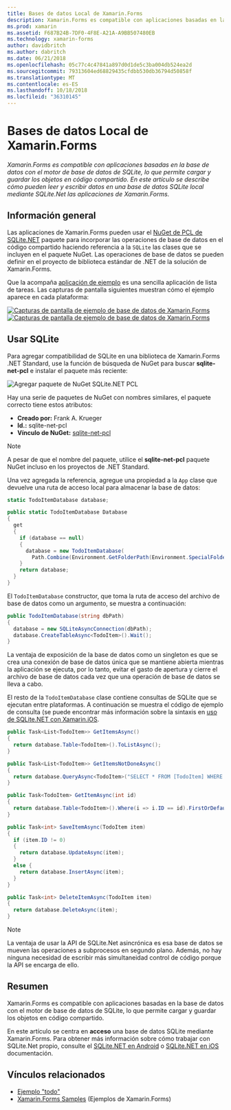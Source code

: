 ```yaml
---
title: Bases de datos Local de Xamarin.Forms
description: Xamarin.Forms es compatible con aplicaciones basadas en la base de datos con el motor de base de datos de SQLite, lo que permite cargar y guardar los objetos en código compartido. En este artículo se describe cómo pueden leer y escribir datos en una base de datos SQLite local mediante SQLite.Net las aplicaciones de Xamarin.Forms.
ms.prod: xamarin
ms.assetid: F687B24B-7DF0-4F8E-A21A-A9BB507480EB
ms.technology: xamarin-forms
author: davidbritch
ms.author: dabritch
ms.date: 06/21/2018
ms.openlocfilehash: 05c77c4c47841a897d0d1de5c3ba004db524ea2d
ms.sourcegitcommit: 79313604ed68829435cfdbb530db36794d50858f
ms.translationtype: MT
ms.contentlocale: es-ES
ms.lasthandoff: 10/18/2018
ms.locfileid: "36310145"
---
```

# <a name="xamarinforms-local-databases"></a>Bases de datos Local de Xamarin.Forms

_Xamarin.Forms es compatible con aplicaciones basadas en la base de datos con el motor de base de datos de SQLite, lo que permite cargar y guardar los objetos en código compartido. En este artículo se describe cómo pueden leer y escribir datos en una base de datos SQLite local mediante SQLite.Net las aplicaciones de Xamarin.Forms._

## <a name="overview"></a>Información general

Las aplicaciones de Xamarin.Forms pueden usar el [NuGet de PCL de SQLite.NET](https://www.nuget.org/packages/sqlite-net-pcl/) paquete para incorporar las operaciones de base de datos en el código compartido haciendo referencia a la `SQLite` las clases que se incluyen en el paquete NuGet. Las operaciones de base de datos se pueden definir en el proyecto de biblioteca estándar de .NET de la solución de Xamarin.Forms.

Que la acompaña [aplicación de ejemplo](https://github.com/xamarin/xamarin-forms-samples/tree/master/Todo) es una sencilla aplicación de lista de tareas. Las capturas de pantalla siguientes muestran cómo el ejemplo aparece en cada plataforma:

[![Capturas de pantalla de ejemplo de base de datos de Xamarin.Forms](databases-images/todo-list-sml.png "TodoList primera Page Screenshots")](databases-images/todo-list.png#lightbox "TodoList primera Page Screenshots") [ ![ Capturas de pantalla de ejemplo de base de datos de Xamarin.Forms](databases-images/todo-list-sml.png "TodoList primera Page Screenshots")](databases-images/todo-list.png#lightbox "TodoList primera Page Screenshots")

<a name="Using_SQLite_with_PCL" />

## <a name="using-sqlite"></a>Usar SQLite

Para agregar compatibilidad de SQLite en una biblioteca de Xamarin.Forms .NET Standard, use la función de búsqueda de NuGet para buscar **sqlite-net-pcl** e instalar el paquete más reciente:

![Agregar paquete de NuGet SQLite.NET PCL](databases-images/vs2017-sqlite-pcl-nuget.png "Agregar paquete de NuGet SQLite.NET PCL")

Hay una serie de paquetes de NuGet con nombres similares, el paquete correcto tiene estos atributos:

- **Creado por:** Frank A. Krueger
- **Id.:** sqlite-net-pcl
- **Vínculo de NuGet:** [sqlite-net-pcl](https://www.nuget.org/packages/sqlite-net-pcl/)

> [!NOTE]
> A pesar de que el nombre del paquete, utilice el **sqlite-net-pcl** paquete NuGet incluso en los proyectos de .NET Standard.

Una vez agregada la referencia, agregue una propiedad a la `App` clase que devuelve una ruta de acceso local para almacenar la base de datos:

```csharp
static TodoItemDatabase database;

public static TodoItemDatabase Database
{
  get
  {
    if (database == null)
    {
      database = new TodoItemDatabase(
        Path.Combine(Environment.GetFolderPath(Environment.SpecialFolder.LocalApplicationData), "TodoSQLite.db3"));
    }
    return database;
  }
}
```

El `TodoItemDatabase` constructor, que toma la ruta de acceso del archivo de base de datos como un argumento, se muestra a continuación:

```csharp
public TodoItemDatabase(string dbPath)
{
  database = new SQLiteAsyncConnection(dbPath);
  database.CreateTableAsync<TodoItem>().Wait();
}
```

La ventaja de exposición de la base de datos como un singleton es que se crea una conexión de base de datos única que se mantiene abierta mientras la aplicación se ejecuta, por lo tanto, evitar el gasto de apertura y cierre el archivo de base de datos cada vez que una operación de base de datos se lleva a cabo.

El resto de la `TodoItemDatabase` clase contiene consultas de SQLite que se ejecutan entre plataformas. A continuación se muestra el código de ejemplo de consulta (se puede encontrar más información sobre la sintaxis en [uso de SQLite.NET con Xamarin.iOS](~/ios/data-cloud/data/using-sqlite-orm.md).

```csharp
public Task<List<TodoItem>> GetItemsAsync()
{
  return database.Table<TodoItem>().ToListAsync();
}

public Task<List<TodoItem>> GetItemsNotDoneAsync()
{
  return database.QueryAsync<TodoItem>("SELECT * FROM [TodoItem] WHERE [Done] = 0");
}

public Task<TodoItem> GetItemAsync(int id)
{
  return database.Table<TodoItem>().Where(i => i.ID == id).FirstOrDefaultAsync();
}

public Task<int> SaveItemAsync(TodoItem item)
{
  if (item.ID != 0)
  {
    return database.UpdateAsync(item);
  }
  else {
    return database.InsertAsync(item);
  }
}

public Task<int> DeleteItemAsync(TodoItem item)
{
  return database.DeleteAsync(item);
}
```

> [!NOTE]
> La ventaja de usar la API de SQLite.Net asincrónica es esa base de datos se mueven las operaciones a subprocesos en segundo plano. Además, no hay ninguna necesidad de escribir más simultaneidad control de código porque la API se encarga de ello.

## <a name="summary"></a>Resumen

Xamarin.Forms es compatible con aplicaciones basadas en la base de datos con el motor de base de datos de SQLite, lo que permite cargar y guardar los objetos en código compartido.

En este artículo se centra en **acceso** una base de datos SQLite mediante Xamarin.Forms. Para obtener más información sobre cómo trabajar con SQLite.Net propio, consulte el [SQLite.NET en Android](~/android/data-cloud/data-access/using-sqlite-orm.md) o [SQLite.NET en iOS](~/ios/data-cloud/data/using-sqlite-orm.md) documentación.

## <a name="related-links"></a>Vínculos relacionados

- [Ejemplo "todo"](https://developer.xamarin.com/samples/xamarin-forms/Todo/)
- [Xamarin.Forms Samples](https://developer.xamarin.com/samples/xamarin-forms/all/) (Ejemplos de Xamarin.Forms)

